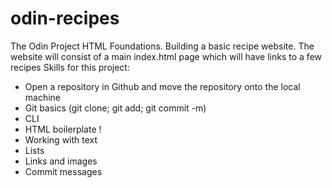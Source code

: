 # odin-recipes
The Odin Project HTML Foundations. Building a basic recipe website.
The website will consist of a main index.html page which will have links to a few recipes 
Skills for this project:
- Open a repository in Github and move the repository onto the local machine
- Git basics (git clone; git add; git commit -m)
- CLI
- HTML boilerplate !
- Working with text
- Lists
- Links and images
- Commit messages